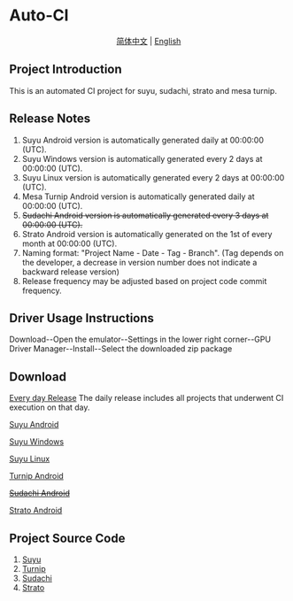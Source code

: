 # Auto-CI

<p align="center">
<a href="./README_CN.md">简体中文</a> | <a href="./README.md">English</a>
</p>

## Project Introduction

This is an automated CI project for suyu, sudachi, strato and mesa turnip.

## Release Notes

1. Suyu Android version is automatically generated daily at 00:00:00 (UTC).
2. Suyu Windows version is automatically generated every 2 days at 00:00:00 (UTC).
3. Suyu Linux version is automatically generated every 2 days at 00:00:00 (UTC).
4. Mesa Turnip Android version is automatically generated daily at 00:00:00 (UTC).
5. ~~Sudachi Android version is automatically generated every 3 days at 00:00:00 (UTC).~~
6. Strato Android version is automatically generated on the 1st of every month at 00:00:00 (UTC).
7. Naming format: "Project Name - Date - Tag - Branch". (Tag depends on the developer, a decrease in version number does not indicate a backward release version)
8. Release frequency may be adjusted based on project code commit frequency.

## Driver Usage Instructions

Download--Open the emulator--Settings in the lower right corner--GPU Driver Manager--Install--Select the downloaded zip package

## Download

[Every day Release](https://github.com/ImpXada/Auto-CI/releases)
The daily release includes all projects that underwent CI execution on that day.

[Suyu Android](https://github.com/ImpXada/Auto-CI/releases/tag/suyu-android)

[Suyu Windows](https://github.com/ImpXada/Auto-CI/releases/tag/suyu-windows)

[Suyu Linux](https://github.com/ImpXada/Auto-CI/releases/tag/suyu-linux)

[Turnip Android](https://github.com/ImpXada/Auto-CI/releases/tag/mesa-turnip-android)

~~[Sudachi Android](https://github.com/ImpXada/Auto-CI/releases/tag/sudachi-android)~~

[Strato Android](https://github.com/ImpXada/Auto-CI/releases/tag/strato-android)

## Project Source Code

1. [Suyu](https://git.suyu.dev/suyu/suyu)
2. [Turnip](https://gitlab.freedesktop.org/mesa/mesa)
3. [Sudachi](https://github.com/sudachi-emu/sudachi)
4. [Strato](https://github.com/strato-emu/strato)